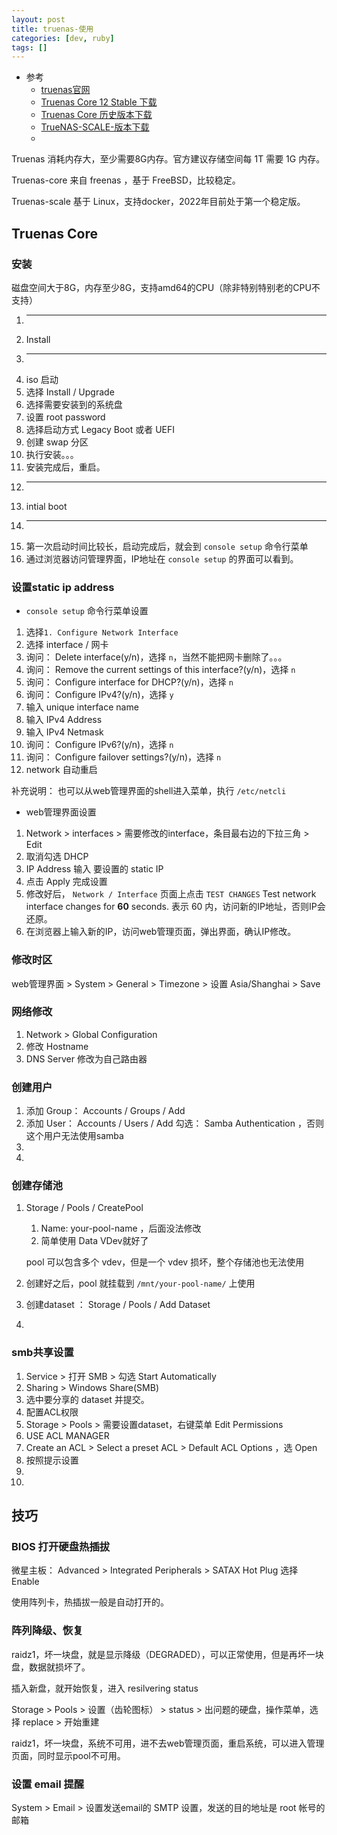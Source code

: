 ```yaml
---
layout: post
title: truenas-使用
categories: [dev, ruby]
tags: []
---
```


* 参考
  * [truenas官网](https://www.truenas.com/)
  * [Truenas Core 12 Stable 下载](https://download.freenas.org/12.0/STABLE/)
  * [Truenas Core 历史版本下载](https://download.freenas.org/)
  * [TrueNAS-SCALE-版本下载](https://download.truenas.com/)
  * []()




Truenas 消耗内存大，至少需要8G内存。官方建议存储空间每 1T 需要 1G 内存。

Truenas-core 来自 freenas ，基于 FreeBSD，比较稳定。

Truenas-scale 基于 Linux，支持docker，2022年目前处于第一个稳定版。


## Truenas Core

### 安装

磁盘空间大于8G，内存至少8G，支持amd64的CPU（除非特别特别老的CPU不支持）

1. ---
1. Install
1. ---
1. iso 启动
1. 选择 Install / Upgrade
1. 选择需要安装到的系统盘
1. 设置 root password
1. 选择启动方式 Legacy Boot 或者 UEFI
1. 创建 swap 分区
1. 执行安装。。。
1. 安装完成后，重启。
1. ---
1. intial boot
1. ---
1. 第一次启动时间比较长，启动完成后，就会到 `console setup` 命令行菜单
1. 通过浏览器访问管理界面，IP地址在 `console setup` 的界面可以看到。



### 设置static ip address

*  `console setup` 命令行菜单设置

1. 选择`1. Configure Network Interface`
1. 选择 interface / 网卡
1. 询问： Delete interface(y/n)，选择 `n`，当然不能把网卡删除了。。。
1. 询问： Remove the current settings of this interface?(y/n)，选择 `n`
1. 询问： Configure interface for DHCP?(y/n)，选择 `n`
1. 询问： Configure IPv4?(y/n)，选择 `y`
1. 输入 unique interface name
1. 输入 IPv4 Address
1. 输入 IPv4 Netmask
1. 询问： Configure IPv6?(y/n)，选择 `n`
1. 询问： Configure failover settings?(y/n)，选择 `n`
1. network 自动重启

补充说明： 也可以从web管理界面的shell进入菜单，执行 `/etc/netcli`

* web管理界面设置

1. Network \> interfaces \> 需要修改的interface，条目最右边的下拉三角 \> Edit
1. 取消勾选 DHCP
1. IP Address 输入 要设置的 static IP
1. 点击 Apply 完成设置
1. 修改好后， `Network / Interface` 页面上点击 `TEST CHANGES`
    Test network interface changes for __60__ seconds.
    表示 60 内，访问新的IP地址，否则IP会还原。
1. 在浏览器上输入新的IP，访问web管理页面，弹出界面，确认IP修改。


### 修改时区

web管理界面 \> System \> General \> Timezone \> 设置 Asia/Shanghai \> Save


### 网络修改

1. Network \> Global Configuration
1. 修改 Hostname
1. DNS Server 修改为自己路由器


### 创建用户

1. 添加 Group： Accounts / Groups / Add
1. 添加 User： Accounts / Users / Add
    勾选： Samba Authentication ，否则这个用户无法使用samba
1. 
1. 


### 创建存储池


1. Storage / Pools / CreatePool
    1. Name: your-pool-name ，后面没法修改
    1. 简单使用 Data VDev就好了
    
    pool 可以包含多个 vdev，但是一个 vdev 损坏，整个存储池也无法使用
1. 创建好之后，pool 就挂载到 `/mnt/your-pool-name/` 上使用
1. 创建dataset ： Storage / Pools / Add Dataset
1. 



### smb共享设置

1. Service \> 打开 SMB \> 勾选 Start Automatically
1. Sharing \> Windows Share(SMB)
1. 选中要分享的 dataset 并提交。
1. 配置ACL权限
1. Storage \> Pools \> 需要设置dataset，右键菜单 Edit Permissions
1. USE ACL MANAGER
1. Create an ACL \> Select a preset ACL \> Default ACL Options ，选 Open
1. 按照提示设置
1. 
1. 


## 技巧


### BIOS 打开硬盘热插拔


微星主板： Advanced \> Integrated Peripherals \> SATAX Hot Plug 选择 Enable

使用阵列卡，热插拔一般是自动打开的。


### 阵列降级、恢复

raidz1，坏一块盘，就是显示降级（DEGRADED），可以正常使用，但是再坏一块盘，数据就损坏了。

插入新盘，就开始恢复，进入 resilvering status

Storage \> Pools \> 设置（齿轮图标） \> status \> 出问题的硬盘，操作菜单，选择 replace \> 开始重建


raidz1，坏一块盘，系统不可用，进不去web管理页面，重启系统，可以进入管理页面，同时显示pool不可用。


### 设置 email 提醒

System \> Email \> 设置发送email的 SMTP 设置，发送的目的地址是 root 帐号的邮箱











